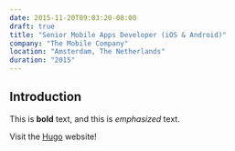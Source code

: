 ```yaml
---
date: 2015-11-20T09:03:20-08:00
draft: true
title: "Senior Mobile Apps Developer (iOS & Android)"
company: "The Mobile Company"
location: "Amsterdam, The Netherlands"
duration: "2015"
---
```


## Introduction

This is **bold** text, and this is *emphasized* text.

Visit the [Hugo](https://gohugo.io) website!